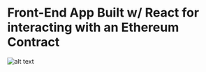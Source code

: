 # Front-End App Built w/ React for interacting with an Ethereum Contract

![alt text](https://farm5.staticflickr.com/4674/40599945611_b504cbdd67_o.jpg)